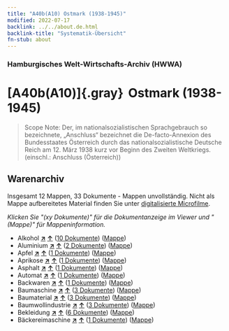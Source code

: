 ```yaml
---
title: "A40b(A10) Ostmark (1938-1945)"
modified: 2022-07-17
backlink: ../../about.de.html
backlink-title: "Systematik-Übersicht"
fn-stub: about
---
```


### Hamburgisches Welt-Wirtschafts-Archiv (HWWA)

# [A40b(A10)]{.gray}&#8201; Ostmark (1938-1945)&#160; 


> Scope Note: Der, im nationalsozialistischen Sprachgebrauch so bezeichnete, „Anschluss“ bezeichnet die De-facto-Annexion des Bundesstaates Österreich durch das nationalsozialistische Deutsche Reich am 12. März 1938 kurz vor Beginn des Zweiten Weltkriegs.  (einschl.: Anschluss (Österreich))






## Warenarchiv








Insgesamt 12 Mappen, 33 Dokumente - Mappen unvollständig.
Nicht als Mappe aufbereitetes Material finden Sie unter [digitalisierte Microfilme](/film/h1_wa.de.html).

_Klicken Sie "(xy Dokumente)" für die Dokumentanzeige im Viewer und "(Mappe)" für Mappeninformation._



- Alkohol [**&nearr;**](../../../ware/i/141966/about.de.html "Alkohol (XXX in der ganzen Welt)") [**&uarr;**](../../../ware/about.de.html#PID20.02-Sp "Warensystematik") (<a href="https://pm20.zbw.eu/iiifview/folder/wa/141966,163025" title="über: Alkohol : Ostmark (1938-1945)" target="_blank">10 Dokumente</a>) ([Mappe](../../../../folder/wa/1419xx/141966/1630xx/163025/about.de.html))
- Aluminium [**&nearr;**](../../../ware/i/141969/about.de.html "Aluminium (XXX in der ganzen Welt)") [**&uarr;**](../../../ware/about.de.html#PID07.01-Lm01 "Warensystematik") (<a href="https://pm20.zbw.eu/iiifview/folder/wa/141969,163025" title="über: Aluminium : Ostmark (1938-1945)" target="_blank">2 Dokumente</a>) ([Mappe](../../../../folder/wa/1419xx/141969/1630xx/163025/about.de.html))
- Apfel [**&nearr;**](../../../ware/i/141980/about.de.html "Apfel (XXX in der ganzen Welt)") [**&uarr;**](../../../ware/about.de.html#PLW04-Ob01 "Warensystematik") (<a href="https://pm20.zbw.eu/iiifview/folder/wa/141980,163025" title="über: Apfel : Ostmark (1938-1945)" target="_blank">1 Dokumente</a>) ([Mappe](../../../../folder/wa/1419xx/141980/1630xx/163025/about.de.html))
- Aprikose [**&nearr;**](../../../ware/i/142001/about.de.html "Aprikose (XXX in der ganzen Welt)") [**&uarr;**](../../../ware/about.de.html#PLW04-Zs02 "Warensystematik") (<a href="https://pm20.zbw.eu/iiifview/folder/wa/142001,163025" title="über: Aprikose : Ostmark (1938-1945)" target="_blank">1 Dokumente</a>) ([Mappe](../../../../folder/wa/1420xx/142001/1630xx/163025/about.de.html))
- Asphalt [**&nearr;**](../../../ware/i/142016/about.de.html "Asphalt (XXX in der ganzen Welt)") [**&uarr;**](../../../ware/about.de.html#PID22-Bd01 "Warensystematik") (<a href="https://pm20.zbw.eu/iiifview/folder/wa/142016,163025" title="über: Asphalt : Ostmark (1938-1945)" target="_blank">1 Dokumente</a>) ([Mappe](../../../../folder/wa/1420xx/142016/1630xx/163025/about.de.html))
- Automat [**&nearr;**](../../../ware/i/142020/about.de.html "Automat (XXX in der ganzen Welt)") [**&uarr;**](../../../ware/about.de.html#PID08-Au "Warensystematik") (<a href="https://pm20.zbw.eu/iiifview/folder/wa/142020,163025" title="über: Automat : Ostmark (1938-1945)" target="_blank">1 Dokumente</a>) ([Mappe](../../../../folder/wa/1420xx/142020/1630xx/163025/about.de.html))
- Backwaren [**&nearr;**](../../../ware/i/142026/about.de.html "Backwaren (XXX in der ganzen Welt)") [**&uarr;**](../../../ware/about.de.html#PID20-Ba "Warensystematik") (<a href="https://pm20.zbw.eu/iiifview/folder/wa/142026,163025" title="über: Backwaren : Ostmark (1938-1945)" target="_blank">1 Dokumente</a>) ([Mappe](../../../../folder/wa/1420xx/142026/1630xx/163025/about.de.html))
- Baumaschine [**&nearr;**](../../../ware/i/142084/about.de.html "Baumaschine (XXX in der ganzen Welt)") [**&uarr;**](../../../ware/about.de.html#PID08-Ba "Warensystematik") (<a href="https://pm20.zbw.eu/iiifview/folder/wa/142084,163025" title="über: Baumaschine : Ostmark (1938-1945)" target="_blank">3 Dokumente</a>) ([Mappe](../../../../folder/wa/1420xx/142084/1630xx/163025/about.de.html))
- Baumaterial [**&nearr;**](../../../ware/i/142086/about.de.html "Baumaterial (XXX in der ganzen Welt)") [**&uarr;**](../../../ware/about.de.html#PID22-Bs "Warensystematik") (<a href="https://pm20.zbw.eu/iiifview/folder/wa/142086,163025" title="über: Baumaterial : Ostmark (1938-1945)" target="_blank">3 Dokumente</a>) ([Mappe](../../../../folder/wa/1420xx/142086/1630xx/163025/about.de.html))
- Baumwollindustrie [**&nearr;**](../../../ware/i/142091/about.de.html "Baumwollindustrie (XXX in der ganzen Welt)") [**&uarr;**](../../../ware/about.de.html#PID19-Bw01 "Warensystematik") (<a href="https://pm20.zbw.eu/iiifview/folder/wa/142091,163025" title="über: Baumwollindustrie : Ostmark (1938-1945)" target="_blank">3 Dokumente</a>) ([Mappe](../../../../folder/wa/1420xx/142091/1630xx/163025/about.de.html))
- Bekleidung [**&nearr;**](../../../ware/i/142106/about.de.html "Bekleidung (XXX in der ganzen Welt)") [**&uarr;**](../../../ware/about.de.html#PID19-Bk "Warensystematik") (<a href="https://pm20.zbw.eu/iiifview/folder/wa/142106,163025" title="über: Bekleidung : Ostmark (1938-1945)" target="_blank">6 Dokumente</a>) ([Mappe](../../../../folder/wa/1421xx/142106/1630xx/163025/about.de.html))
- Bäckereimaschine [**&nearr;**](../../../ware/i/142027/about.de.html "Bäckereimaschine (XXX in der ganzen Welt)") [**&uarr;**](../../../ware/about.de.html#PID08-Nm01 "Warensystematik") (<a href="https://pm20.zbw.eu/iiifview/folder/wa/142027,163025" title="über: Bäckereimaschine : Ostmark (1938-1945)" target="_blank">1 Dokumente</a>) ([Mappe](../../../../folder/wa/1420xx/142027/1630xx/163025/about.de.html))




